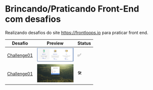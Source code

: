 <!-- :hammer_and_wrench: -->
<!-- :white_check_mark: -->

# Brincando/Praticando Front-End com desafios

Realizando desafios do site https://frontloops.io para praticar front end.

| Desafio                                                                                 | Preview                                                                                                                                | Status              |
| --------------------------------------------------------------------------------------- | -------------------------------------------------------------------------------------------------------------------------------------- | ------------------- |
| [Challenge01](https://github.com/filiphis/front-end-challenges/tree/master/challenge01) | <img  src = "https://raw.githubusercontent.com/filiphis/front-end-challenges/master/preview-images/challenge01.PNG " width = "120 " /> | :white_check_mark:  |
| [Challenge01](https://github.com/filiphis/front-end-challenges/tree/master/challenge02) | <img  src = "https://raw.githubusercontent.com/filiphis/front-end-challenges/master/preview-images/challenge02.png " width = "120 " /> | :hammer_and_wrench: |
